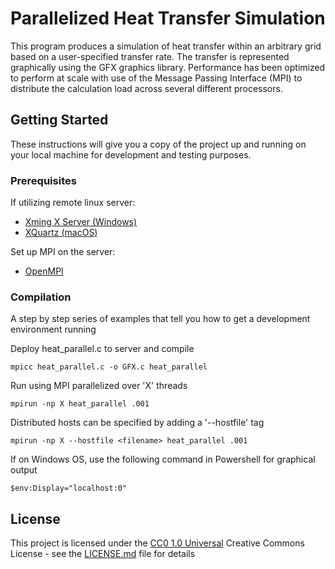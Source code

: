 # Parallelized Heat Transfer Simulation

This program produces a simulation of heat transfer within an arbitrary grid based on a user-specified transfer rate. The transfer is represented graphically using the GFX graphics library. Performance has been optimized to perform at scale with use of the Message Passing Interface (MPI) to distribute the calculation load across several different processors.

## Getting Started

These instructions will give you a copy of the project up and running on
your local machine for development and testing purposes.

### Prerequisites

If utilizing remote linux server: 
- [Xming X Server (Windows)](https://sourceforge.net/projects/xming/)
- [XQuartz (macOS)](https://www.xquartz.org)

Set up MPI on the server: 
- [OpenMPI](https://rantahar.github.io/introduction-to-mpi/setup.html)

### Compilation

A step by step series of examples that tell you how to get a development
environment running

Deploy heat_parallel.c to server and compile

    mpicc heat_parallel.c -o GFX.c heat_parallel

Run using MPI parallelized over 'X' threads

    mpirun -np X heat_parallel .001
    
Distributed hosts can be specified by adding a '--hostfile' tag

    mpirun -np X --hostfile <filename> heat_parallel .001

If on Windows OS, use the following command in Powershell for graphical output

    $env:Display="localhost:0"

## License

This project is licensed under the [CC0 1.0 Universal](LICENSE.md)
Creative Commons License - see the [LICENSE.md](LICENSE.md) file for
details
